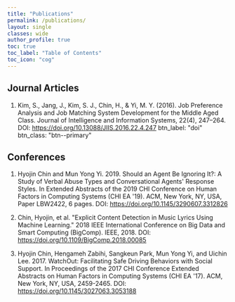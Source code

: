 ```yaml
---
title: "Publications"
permalink: /publications/
layout: single
classes: wide
author_profile: true
toc: true
toc_label: "Table of Contents"
toc_icon: "cog"
---
```


## Journal Articles
1. Kim, S., Jang, J., Kim, S. J., Chin, H., & Yi, M. Y. (2016). Job Preference Analysis and Job Matching System Development for the Middle Aged Class. Journal of Intelligence and Information Systems, 22(4), 247–264. 
DOI: https://doi.org/10.13088/JIIS.2016.22.4.247
    btn_label: "doi"
    btn_class: "btn--primary"


## Conferences
1. Hyojin Chin and Mun Yong Yi. 2019. Should an Agent Be Ignoring It?: A Study of Verbal Abuse Types and Conversational Agents' Response Styles. In Extended Abstracts of the 2019 CHI Conference on Human Factors in Computing Systems (CHI EA '19). ACM, New York, NY, USA, Paper LBW2422, 6 pages. 
DOI: https://doi.org/10.1145/3290607.3312826

2. Chin, Hyojin, et al. "Explicit Content Detection in Music Lyrics Using Machine Learning." 2018 IEEE International Conference on Big Data and Smart Computing (BigComp). IEEE, 2018.
DOI: https://doi.org/10.1109/BigComp.2018.00085

3. Hyojin Chin, Hengameh Zabihi, Sangkeun Park, Mun Yong Yi, and Uichin Lee. 2017. WatchOut: Facilitating Safe Driving Behaviors with Social Support. In Proceedings of the 2017 CHI Conference Extended Abstracts on Human Factors in Computing Systems (CHI EA '17). ACM, New York, NY, USA, 2459-2465. 
DOI: https://doi.org/10.1145/3027063.3053188
